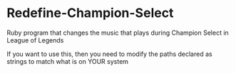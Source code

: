 # Redefine-Champion-Select
Ruby program that changes the music that plays during Champion Select in League of Legends

If you want to use this, then you need to modify the paths declared as strings to match what is on YOUR system
